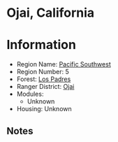 
Ojai, California
================
  
# Information  
* Region Name: [Pacific Southwest]()  
* Region Number: 5  
* Forest: [Los Padres](http://www.fs.usda.gov/lpnf)  
* Ranger District: [Ojai]()  
* Modules:  
  - Unknown  
* Housing: Unknown  
  
## Notes

